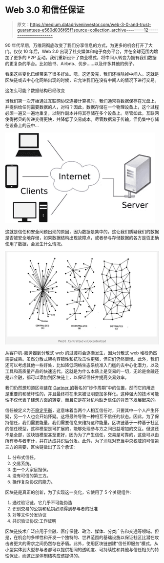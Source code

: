 # Web 3.0 和信任保证

> 原文：<https://medium.datadriveninvestor.com/web-3-0-and-trust-guarantees-e560d036f65f?source=collection_archive---------12----------------------->

90 年代早期，万维网彻底改变了我们分享信息的方式，为更多的机会打开了大门。仅仅 10 年后，Web 2.0 出现了社交媒体和电子商务平台，并在全球范围内增加了更多的 P2P 互动。我们重新设计了商业模式，将中间人转变为拥有我们数据的更复杂的平台。比如脸书、Airbnb、优步……以及许多其他的例子。

看来这些变化已经带来了很多好处。嗯，这还没完，我们还得除掉中间人。这就是区块链或去中心化网络出现的时候，它允许我们在没有中间人的情况下进行交易。

这怎么可能？数据结构已经改变

当我们第一次开始通过互联网协议连接计算机时，我们通常将数据保存在光盘上，并提供给任何需要数据的人，对吗？因此，数据存储在一个物理设备上，这个过程必须一遍又一遍地重复，以制作副本并将其存储在多个设备上。尽管如此，互联网使得拷贝的传递变得更快，并降低了交易成本。尽管数据易于传输，但仍集中存储在设备上的云中…

![](img/0d89c7b4212b5e782d038cf05d1363ab.png)

这就是信任和安全问题出现的原因，因为数据是集中的，这让我们质疑我们的数据是否被安全地存储，如果数据结构出现故障点，或者参与存储数据的各方是否正确使用了数据，会发生什么情况。

![](img/11e56c3f5583d28449a94e64600408be.png)

从客户机-服务器到分散式 web 的过渡将会逐渐发生，因为分散式 web 堆栈仍然需要成熟。虽然分散式架构容错性和抗攻击性更强，但它们仍然很慢。此外，我们还可以考虑其他一些好处，比如降低网络生态系统准入门槛的去中心化潜力，以及工具和高质量产品的快速迭代。这就是为什么本质上是交易的一切，无论是金融还是非金融，都可以添加到区块链上，以保证信任并提高交易效率。

我们仍然想知道区块链在 [Gartner 的](https://www.smartinsights.com/managing-digital-marketing/managing-marketing-technology/gartner-hype-cycle-2018-most-emerging-technologies-are-5-10-years-away/)著名的“炒作周期”中的位置，然而它的用途是重要的和破坏性的，并且最终将在未来被证明更加多样化。这种强大的技术可能性不仅代表了建筑方面的转变，而且它是在对机构缺乏信任的背景下发展起来的。

信任被定义为[不稳定平衡](http://www.eief.it/files/2009/11/wp-09_10-equilibrium-trust.pdf)，这意味着当两个人相互信任时，只要其中一个人产生怀疑，另一个人也会开始怀疑。这将最终导致一种相互不信任的状态。因此，为了保持信任，我们需要能量，我们需要信息来维持这种能量。区块链基于一种基于社区的信任模型，这种模型是可扩展的，能够处理参与方之间日益增加的交互。但这还不是全部，区块链模型甚至更好，因为为了产生信任，交易是可靠的，这些可以由所有参与者审计，并在达成共识后分发。此外，为了消除对充当中央权威的可信第三方的需要，区块链做出了五个承诺:

1.  分布式信任。
2.  交易系统。
3.  由一个大家庭担保。
4.  没有可信的第三方。
5.  操作复杂协议的能力。

区块链是真正的创新，为了实现这一变化，它使用了 5 个关键组件:

1.  通过验证链，它几乎不可能伪造
2.  识别交易的公钥和私钥必须得到参与者的批准
3.  对等文件分发协议
4.  共识验证协议:工作证明

区块链技术广泛应用于金融、医疗保健、政治、媒体、分类广告和交通等领域。但是，在机会的多样性和开发一个独特的、世界范围的基础设施以保证社区比潜在攻击者更大的需求之间仍然存在矛盾。此外，使用区块链创建“信任即服务”模式，从小型实体到大型参与者都可以提供相同的透明度、可持续性和其他与信任相关的特性保证，而这正是体制结构应该提供的。
